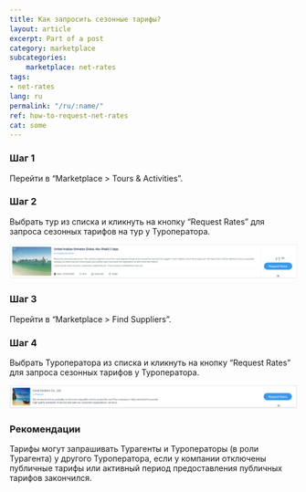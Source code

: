```yaml
---
title: Как запросить сезонные тарифы?
layout: article
excerpt: Part of a post
category: marketplace
subcategories:
    marketplace: net-rates
tags:
- net-rates
lang: ru
permalink: "/ru/:name/"
ref: how-to-request-net-rates
cat: some
---
```


### **Шаг 1**

Перейти в “Marketplace > Tours & Activities”.

### **Шаг 2**

Выбрать тур из списка и кликнуть на кнопку “Request Rates” для запроса сезонных тарифов на тур у Туроператора.

![How_to_request_net_rates1](/assets/images/how_to_request_net_rates1.png)

### **Шаг 3**

Перейти в “Marketplace > Find Suppliers”.

### **Шаг 4**

Выбрать Туроператора из списка и кликнуть на кнопку “Request Rates” для запроса сезонных тарифов у Туроператора.

![How_to_request_net_rates2](/assets/images/how_to_request_net_rates2.png)

### **Рекомендации**

Тарифы могут запрашивать Турагенты и Туроператоры (в роли Турагента) у другого Туроператора, если у компании отключены публичные тарифы или активный период предоставления публичных тарифов закончился.
